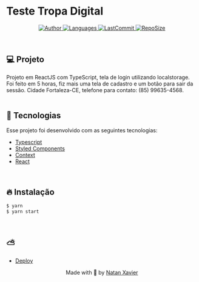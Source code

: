 

# Teste Tropa Digital

<p align="center">
  <a href="https://github.com/nataxaa">
    <img alt="Author" src="https://img.shields.io/badge/author-nataxaa-33A1F2?style=flat-square">
  </a>

  <a href="#">
    <img alt="Languages" src="https://img.shields.io/github/languages/count/nataxaa/testeTropaDigital?color=33A1F2&style=flat-square">
  </a>

  <a href="https://github.com/nataxaa/BarberShop/commits/master">
    <img alt="LastCommit" src="https://img.shields.io/github/last-commit/nataxaa/testeTropaDigital?color=33A1F2&style=flat-square">
  </a>

  <a href="#">
    <img alt="RepoSize" src="https://img.shields.io/github/repo-size/nataxaa/testeTropaDigital?color=33A1F2&style=flat-square">
  </a>

</p>

<br />

## 💻 Projeto

Projeto em ReactJS com TypeScript, tela de login utilizando localstorage. Foi feito em 5 horas, fiz mais uma tela de cadastro e um botão para sair da sessão. Cidade Fortaleza-CE, telefone para contato: (85) 99635-4568.  
<br />

## 🚀 Tecnologias

Esse projeto foi desenvolvido com as seguintes tecnologias:

- [Typescript](https://www.typescriptlang.org/)
- [Styled Components](https://styled-components.com/)
- [Context](https://reactjs.org/docs/context.html)
- [React](https://pt-br.reactjs.org/)

<br />

## 🔥 Instalação
```bash
$ yarn
$ yarn start
```
<br/>

## ⛅

- [Deploy](https://timely-gingersnap-7e9ead.netlify.app/)

<p align="center">
  Made with 💙 by <a href="https://www.linkedin.com/in/natan-xavier-a266a0228/"> Natan Xavier </a>
</p>
